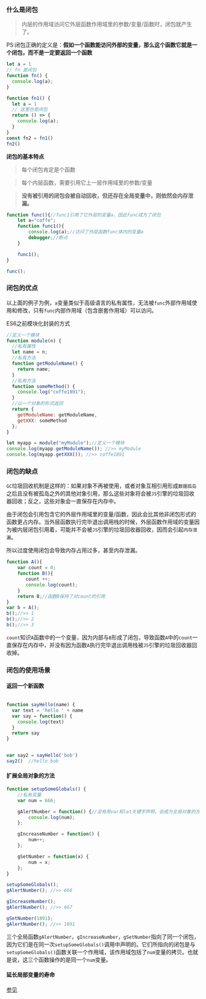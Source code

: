 ### 什么是闭包

> 内层的作用域访问它外层函数作用域里的参数/变量/函数时，闭包就产生了。

PS:闭包正确的定义是：**假如一个函数能访问外部的变量，那么这个函数它就是一个闭包，而不是一定要返回一个函数**

```js
let a = 1
// fn 是闭包
function fn() {
  console.log(a);
}

function fn1() {
  let a = 1
  // 这里也是闭包
  return () => {
    console.log(a);
  }
}
const fn2 = fn1()
fn2()
```

**闭包的基本特点**

> 每个闭包肯定是个函数

> 每个内层函数，需要引用它上一层作用域里的参数/变量

> **没有被引用的闭包会被自动回收，但还存在全局变量中，则依然会内存泄漏。**

```js
function func(){//func1引用了它外层的变量a，因此func成为了闭包
    let a="coffe";
    function func1(){
        console.log(a);//访问了外层函数func体内的变量a
        debugger;//断点
    }

    func1();
}

func();
```

### 闭包的优点

以上面的例子为例，`a`变量类似于高级语言的私有属性，无法被`func`外部作用域使用和修改，只有`func`内部作用域（包含嵌套作用域）可以访问。

ES6之前模块化封装的方式

```js
//定义一个模块
function module(n) {
  //私有属性
  let name = n;
  //私有方法
  function getModuleName() {
    return name;
  }
  //私有方法
  function someMethod() {
    console.log("coffe1891");
  }
  //以一个对象的形式返回
  return {
    getModuleName: getModuleName,
    getXXX: someMethod
  };
}

let myapp = module("myModule");//定义一个模块
console.log(myapp.getModuleName()); //>> myModule
console.log(myapp.getXXX()); //>> coffe1891
```

### 闭包的缺点

`GC`垃圾回收机制是这样的：如果对象不再被使用，或者对象互相引用形成`数据孤岛`之后且没有被孤岛之外的其他对象引用，那么这些对象将会被`JS`引擎的垃圾回收器回收；反之，这些对象会一直保存在内存中。

由于闭包会引用包含它的外层作用域里的变量/函数，因此会比其他非闭包形式的函数更占内存。当外层函数执行完毕退出调用栈的时候，外层函数作用域的变量因为被内层闭包引用着，可能并不会被`JS`引擎的垃圾回收器回收，因而会引起`内存泄漏`。

所以过度使用闭包会导致内存占用过多，甚至内存泄漏。

```js
function A(){
    var count = 0;
    function B(){
       count ++;
       console.log(count);
    }
    return B;//函数B保持了对count的引用
}
var b = A();
b();//>> 1
b();//>> 2
b();//>> 3
```

`count`知识`A`函数中的一个变量，因为内部与`B`形成了闭包，导致函数`A`中的`count`一直保存在内存中，并没有因为函数`A`执行完毕退出调用栈被`JS`引擎的垃圾回收器回收掉。

### 闭包的使用场景

#### 返回一个新函数

```js

function sayHello(name) {
  var text = 'hello ' + name 
  var say = function() {
    console.log(text)
  }
  return say 
} 


var say2 = sayHello('bob')
say2()  //hello bob
```

#### 扩展全局对象的方法

```js
function setupSomeGlobals() {
    //私有变量
    var num = 666;

    gAlertNumber = function() {//没有用var和let关键字声明，会成为全局对象的方法
        console.log(num);
    };

    gIncreaseNumber = function() {
        num++;
    };

    gSetNumber = function(x) {
        num = x;
    };
}

setupSomeGlobals();
gAlertNumber(); //>> 666

gIncreaseNumber();
gAlertNumber(); //>> 667

gSetNumber(1891);
gAlertNumber(); //>> 1891
```

三个全局函数`gAlertNumber`，`gIncreaseNumber`，`gSetNumber`指向了同一个闭包，因为它们是在同一次`setupSomeGlobals()`调用中声明的。它们所指向的闭包是与`setupSomeGlobals()`函数关联一个作用域，该作用域包括了`num`变量的拷贝。也就是说，这三个函数操作的是同一个`num`变量。

#### 延长局部变量的寿命

[参见](https://coffe1891.gitbook.io/frontend-hard-mode-interview/1/1.2.5#3-yan-chang-ju-bu-bian-liang-de-sheng-ming)

